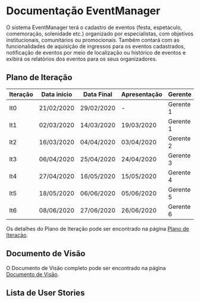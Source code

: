 # Documentação EventManager

O sistema EventManager terá o cadastro de eventos (festa, espetáculo, comemoração, solenidade etc.) organizado por especialistas, 
com objetivos institucionais, comunitários ou promocionais. Também contará com as funcionalidades de aquisição de ingressos para
os eventos cadastrados, notificação de eventos por meio de localização ou histórico de eventos
e exibirá os relatórios dos eventos para os seus organizadores.

## Plano de Iteração

Iteração | Data início | Data Final | Apresentação | Gerente
-------- | ----------- | ---------- | ------------ | -------
It0      | 21/02/2020  | 29/02/2020 | -            | Gerente 1
It1      | 02/03/2020  | 14/03/2020 | 19/03/2020   | Gerente 1
It2      | 16/03/2020  | 04/04/2020 | 03/04/2020   | Gerente 2
It3      | 06/04/2020  | 25/04/2020 | 24/04/2020   | Gerente 3
It4      | 27/04/2020  | 16/05/2020 | 15/05/2020   | Gerente 4
It5      | 18/05/2020  | 06/06/2020 | 05/06/2020   | Gerente 5
It6      | 08/06/2020  | 27/06/2020 | 26/06/2020   | Gerente 6

Os detalhes do Plano de Iteração pode ser encontrado na página [Plano de Iteração](PlanoIteracao.md).

## Documento de Visão

O Documento de Visão completo pode ser encontrado na página [Documento de Visão](DocVisao.md).

## Lista de User Stories
